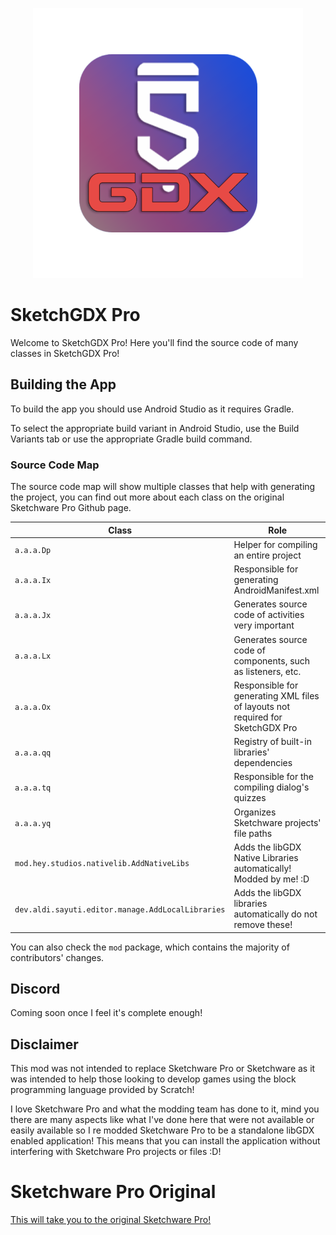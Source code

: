 <p align="center">
  <img src="assets/SketchGDXIcon.png" />

</p>

# SketchGDX Pro

Welcome to SketchGDX Pro! Here you'll find the source code of many classes in SketchGDX Pro!

## Building the App
To build the app you should use Android Studio as it requires Gradle.

To select the appropriate build variant in Android Studio, use the Build Variants tab or use the appropriate Gradle build command.

### Source Code Map
The source code map will show multiple classes that help with generating the project, you can find out more about each class on the original Sketchware Pro Github page.

| Class                                             | Role                                                                           |
|---------------------------------------------------|--------------------------------------------------------------------------------|
| `a.a.a.Dp`                                        | Helper for compiling an entire project                                         |
| `a.a.a.Ix`                                        | Responsible for generating AndroidManifest.xml                                 |
| `a.a.a.Jx`                                        | Generates source code of activities very important                             |
| `a.a.a.Lx`                                        | Generates source code of components, such as listeners, etc.                   |
| `a.a.a.Ox`                                        | Responsible for generating XML files of layouts not required for SketchGDX Pro |
| `a.a.a.qq`                                        | Registry of built-in libraries' dependencies                                   |
| `a.a.a.tq`                                        | Responsible for the compiling dialog's quizzes                                 |
| `a.a.a.yq`                                        | Organizes Sketchware projects' file paths                                      |
| `mod.hey.studios.nativelib.AddNativeLibs`         | Adds the libGDX Native Libraries automatically! Modded by me! :D               |
| `dev.aldi.sayuti.editor.manage.AddLocalLibraries` | Adds the libGDX libraries automatically do not remove these!                   |
You can also check the `mod` package, which contains the majority of contributors' changes.

## Discord

Coming soon once I feel it's complete enough!

## Disclaimer

This mod was not intended to replace Sketchware Pro or Sketchware as it was intended to help those looking to develop games using the block programming language provided by Scratch!

I love Sketchware Pro and what the modding team has done to it, mind you there are many aspects like what I've done here that were not available or easily available so I re modded Sketchware Pro to be a standalone libGDX enabled application!  This means that you can install the application without interfering with Sketchware Pro projects or files :D!

# Sketchware Pro Original
<p align="left">
<a href="https://github.com/Sketchware-Pro/Sketchware-Pro">This will take you to the original Sketchware Pro!</a>
</p>
